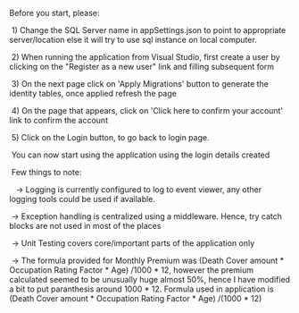Before you start, please:


 1) Change the SQL Server name in appSettings.json to point to appropriate server/location else it will try to use sql instance on local computer.
 
 2) When running the application from Visual Studio, first create a user by clicking on the "Register as a new user" link and filling subsequent form
 
 3) On the next page click on 'Apply Migrations' button to generate the identity tables, once applied refresh the page
 
 4) On the page that appears, click on 'Click here to confirm your account' link to confirm the account
 
 5) Click on the Login button, to go back to login page. 
 
 
 You can now start using the application using the login details created
  
  
 Few things to note:
 
 
 -> Logging is currently configured to log to event viewer, any other logging tools could be used if available.
 
 -> Exception handling is centralized using a middleware. Hence, try catch blocks are not used in most of the places
 
 -> Unit Testing covers core/important parts of the application only
 
 -> The formula provided for Monthly Premium was (Death Cover amount * Occupation Rating Factor * Age) /1000 * 12, however the premium calculated seemed to be 
	unusually huge almost 50%, hence I have modified a bit to put paranthesis around 1000 * 12. Formula used in application is (Death Cover amount * Occupation Rating Factor * Age) /(1000 * 12)
